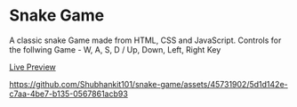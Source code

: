 # Snake Game

A classic snake Game made from HTML, CSS and JavaScript. 
Controls for the follwing Game - W, A, S, D / Up, Down, Left, Right Key

<a href="https://shubhankit101.github.io/snake-game/">Live Preview</a>


https://github.com/Shubhankit101/snake-game/assets/45731902/5d1d142e-c7aa-4be7-b135-0567861acb93


